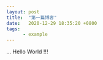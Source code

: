 ```yaml
---
layout: post
title:  "第一篇博客"
date:   2020-12-29 18:35:20 +0800
tags:
      - example
---
```


...
Hello World !!!